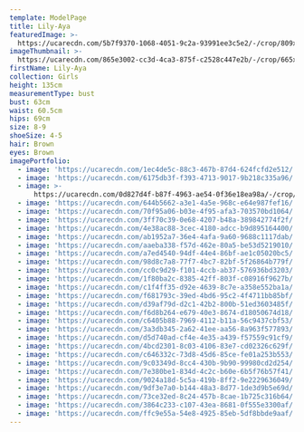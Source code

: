 ```yaml
---
template: ModelPage
title: Lily-Aya
featuredImage: >-
  https://ucarecdn.com/5b7f9370-1068-4051-9c2a-93991ee3c5e2/-/crop/809x357/0,0/-/preview/
imageThumbnail: >-
  https://ucarecdn.com/865e3002-cc3d-4ca3-875f-c2528c447e2b/-/crop/665x904/521,169/-/preview/
firstName: Lily-Aya
collection: Girls
height: 135cm
measurementType: bust
bust: 63cm
waist: 60.5cm
hips: 69cm
size: 8-9
shoeSize: 4-5
hair: Brown
eyes: Brown
imagePortfolio:
  - image: 'https://ucarecdn.com/1ec4de5c-88c3-467b-87d4-624fcfd2e512/'
  - image: 'https://ucarecdn.com/6175db3f-f393-4713-9017-9b218c335a96/'
  - image: >-
      https://ucarecdn.com/0d827d4f-b87f-4963-ae54-0f36e18ea98a/-/crop/480x375/960,0/-/preview/
  - image: 'https://ucarecdn.com/644b5662-a3e1-4a5e-968c-e64e987fef16/'
  - image: 'https://ucarecdn.com/70f95a06-b03e-4f95-afa3-703570bd1064/'
  - image: 'https://ucarecdn.com/3ff70c39-0e68-4207-b48a-389842774f2f/'
  - image: 'https://ucarecdn.com/4e38ac88-3cec-4180-adcc-b9d895164400/'
  - image: 'https://ucarecdn.com/ab1952a7-36e4-4afa-9a60-9688c1117dab/'
  - image: 'https://ucarecdn.com/aaeba338-f57d-462e-80a5-be53d5219010/'
  - image: 'https://ucarecdn.com/a7ed4540-94df-44e4-86bf-ae1c05020bc5/'
  - image: 'https://ucarecdn.com/98d8c7a8-77f7-4bc7-82bf-5f26864b779f/'
  - image: 'https://ucarecdn.com/cc0c9d29-f101-4ccb-ab37-576936bd3203/'
  - image: 'https://ucarecdn.com/1f80ba2c-8385-42ff-803f-c08916f9627b/'
  - image: 'https://ucarecdn.com/c1f4ff35-d92e-4639-8c7e-a358e552ba1a/'
  - image: 'https://ucarecdn.com/f681793c-39ed-4bd6-95c2-4f4711bb85bf/'
  - image: 'https://ucarecdn.com/d39af79d-d2c1-42b2-800b-51ed3603485f/'
  - image: 'https://ucarecdn.com/f6d8b264-e679-40e3-8674-d18050674d18/'
  - image: 'https://ucarecdn.com/c6405b88-7969-4112-b11a-56c9437cbf53/'
  - image: 'https://ucarecdn.com/3a3db345-2a62-41ee-aa56-8a963f577893/'
  - image: 'https://ucarecdn.com/d5d740ad-cf4e-4e35-a439-f57559c91cf9/'
  - image: 'https://ucarecdn.com/4bcd2301-8c03-4106-83e7-cd02326c629f/'
  - image: 'https://ucarecdn.com/c646332c-73d8-45d6-85ce-fe01a253b553/'
  - image: 'https://ucarecdn.com/9c03349d-8cc4-430b-9b90-99980cd2d254/'
  - image: 'https://ucarecdn.com/7e380be1-834d-4c2c-b60e-6b5f76b57f41/'
  - image: 'https://ucarecdn.com/9024a18d-5c5a-419b-8ff2-9e2229636049/'
  - image: 'https://ucarecdn.com/9df3e7a0-b144-48a3-8d77-1de3d9b5e69d/'
  - image: 'https://ucarecdn.com/73ce32ed-8c24-457b-8cae-1b725c316b64/'
  - image: 'https://ucarecdn.com/3864c233-c107-43ea-8681-0f555e3300af/'
  - image: 'https://ucarecdn.com/ffc9e55a-54e8-4925-85eb-5df8bbde9aaf/'
---
```


